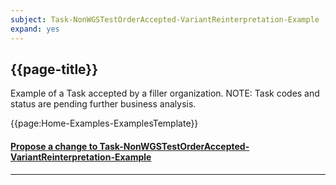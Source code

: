 ```yaml
---
subject: Task-NonWGSTestOrderAccepted-VariantReinterpretation-Example
expand: yes
---
```



## {{page-title}}

Example of a Task accepted by a filler organization. NOTE: Task codes and status are pending further business analysis.

{{page:Home-Examples-ExamplesTemplate}}


<div id="Feedback" class="tabcontent">
<h4><a href='https://simplifier.net/NHS-Digital-FHIR-Genomics-Implementation-Guide/Task-NonWGSTestOrderAccepted-VariantReinterpretation-Example/~issues?level=Filee' target="_blank">Propose a change to Task-NonWGSTestOrderAccepted-VariantReinterpretation-Example</a></h4>
</div>

---